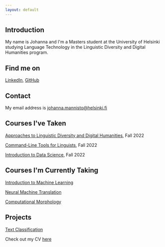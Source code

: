 ```yaml
---
layout: default
---
```


## Introduction

My name is Johanna and I'm a Masters student at the University of Helsinki studying Language Technology in the Linguistic Diversity and Digital Humanities program. 

## Find me on

[LinkedIn](https://fi.linkedin.com/jmannisto), [GitHub](https://github.com/johannamannisto)

## Contact

My email address is [johanna.mannisto@helsinki.fi](mailto:johanna.mannisto@helsinki.fi)

## Courses I've Taken
[Approaches to Linguistic Diversity and Digital Humanities](https://studies.helsinki.fi/courses/cu/hy-CU-134680643-2020-08-01/LDA-310/Approaches_to_linguistic_diversity_and_digital_humanities), Fall 2022 

[Command-Line Tools for Linguists](https://studies.helsinki.fi/courses/cu/hy-CU-134651633-2021-08-01/KIK-LG221/Command_Line_Tools_for_Linguists), Fall 2022 

[Introduction to Data Science](https://studies.helsinki.fi/courses/cu/hy-CU-118209216-2021-08-01/DATA11001/Introduction_to_Data_Science), Fall 2022

## Courses I'm Currently Taking
[Introduction to Machine Learning](https://studies.helsinki.fi/courses/cu/hy-CU-118207827-2021-08-01)

[Neural Machine Translation](https://studies.helsinki.fi/courses/cu/hy-CU-134683610-2020-08-01/LDA-T306/Machine_Translation)

[Computational Morphology](https://studies.helsinki.fi/courses/cu/hy-CU-134683523-2020-08-01/LDA-T302/Computational_morphology)

## Projects
[Text Classification](https://github.com/jmannisto/Scientific-Text-Classification-with-arXiv)

Check out my CV [here](/assets/CV_JMannisto.pdf)
